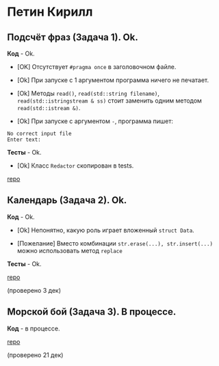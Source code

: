 # Петин Кирилл

## Подсчёт фраз (Задача 1). Ok.

**Код** - Ok.

- [OK] Отсутствует `#pragma once` в заголовочном файле.

- [Ok] При запуске с 1 аргументом программа ничего не печатает.

- [Ok] Методы `read()`, `read(std::string filename)`, `read(std::istringstream & ss)` стоит заменить одним методом `read(std::istream &)`. 

- [Ok] При запуске с аргументом `-`, программа пишет:
```
No correct input file
Enter text:
```

**Тесты** - Ok.

- [Ok] Класс `Redactor` скопирован в tests.

[repo](https://bitbucket.org/petin_oop/task1.git)

## Календарь (Задача 2). Ok.

**Код** - Ok.

- [Ok] Непонятно, какую роль играет вложенный `struct Data`.

- [Пожелание] Вместо комбинации `str.erase(...), str.insert(...)` можно использовать метод `replace`

**Тесты** - Ok.

[repo](https://bitbucket.org/petin_oop/task2)

(проверено 3 дек)

## Морской бой (Задача 3). В процессе.

**Код** - в процессе.

[repo](https://bitbucket.org/petin_oop/task3)

(проверено 21 дек)
